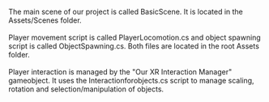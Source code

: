 The main scene of our project is called BasicScene. It is located in the Assets/Scenes folder.
 <br />
 <br />
Player movement script is called PlayerLocomotion.cs and object spawning script is called ObjectSpawning.cs. Both files are located in the root Assets folder.
 <br />
 <br />
Player interaction is managed by the "Our XR Interaction Manager" gameobject. It uses the Interactionforobjects.cs script to manage scaling, rotation and selection/manipulation of objects.
